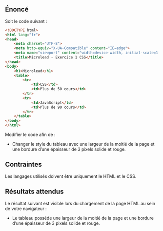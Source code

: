 ## Énoncé

Soit le code suivant : 

```html
<!DOCTYPE html>
<html lang="fr">
<head>
    <meta charset="UTF-8">
    <meta http-equiv="X-UA-Compatible" content="IE=edge">
    <meta name="viewport" content="width=device-width, initial-scale=1.0">
    <title>Microlead - Exercice 1 CSS</title>
</head>
<body>
    <h1>Microlead</h1>
    <table>
        <tr>
            <td>CSS</td>
            <td>Plus de 50 cours</td>
        </tr>
        <tr>
            <td>JavaScript</td>
            <td>Plus de 90 cours</td>
        </tr>
    </table>
</body>
</html>
```

Modifier le code afin de :

- Changer le style du tableau avec une largeur de la moitié de la page et une bordure d’une épaisseur de 3 pixels solide et rouge.

## Contraintes

Les langages utilisés doivent être uniquement le HTML et le CSS.

## Résultats attendus

Le résultat suivant est visible lors du chargement de la page HTML au sein de votre navigateur :

- Le tableau possède une largeur de la moitié de la page et une bordure d’une épaisseur de 3 pixels solide et rouge.